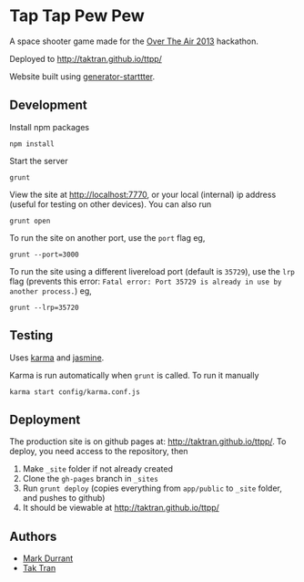 # Tap Tap Pew Pew

A space shooter game made for the [Over The Air 2013](http://overtheair.org/) hackathon.

Deployed to http://taktran.github.io/ttpp/

Website built using [generator-starttter](https://github.com/taktran/generator-starttter).

## Development

Install npm packages

    npm install

Start the server

    grunt

View the site at [http://localhost:7770](http://localhost:7770), or your local (internal) ip address (useful for testing on other devices). You can also run

    grunt open

To run the site on another port, use the `port` flag eg,

    grunt --port=3000

To run the site using a different livereload port (default is `35729`), use the `lrp` flag (prevents this error: `Fatal error: Port 35729 is already in use by another process.`) eg,

    grunt --lrp=35720

## Testing

Uses [karma](http://karma-runner.github.io/) and [jasmine](http://pivotal.github.io/jasmine/).

Karma is run automatically when `grunt` is called. To run it manually

    karma start config/karma.conf.js

## Deployment

The production site is on github pages at: http://taktran.github.io/ttpp/. To deploy, you need access to the repository, then

1. Make `_site` folder if not already created
2. Clone the `gh-pages` branch in `_sites`
3. Run `grunt deploy` (copies everything from `app/public` to `_site` folder, and pushes to github)
4. It should be viewable at http://taktran.github.io/ttpp/

## Authors

* [Mark Durrant](https://twitter.com/M6_D6)
* [Tak Tran](http://tutaktran.com)